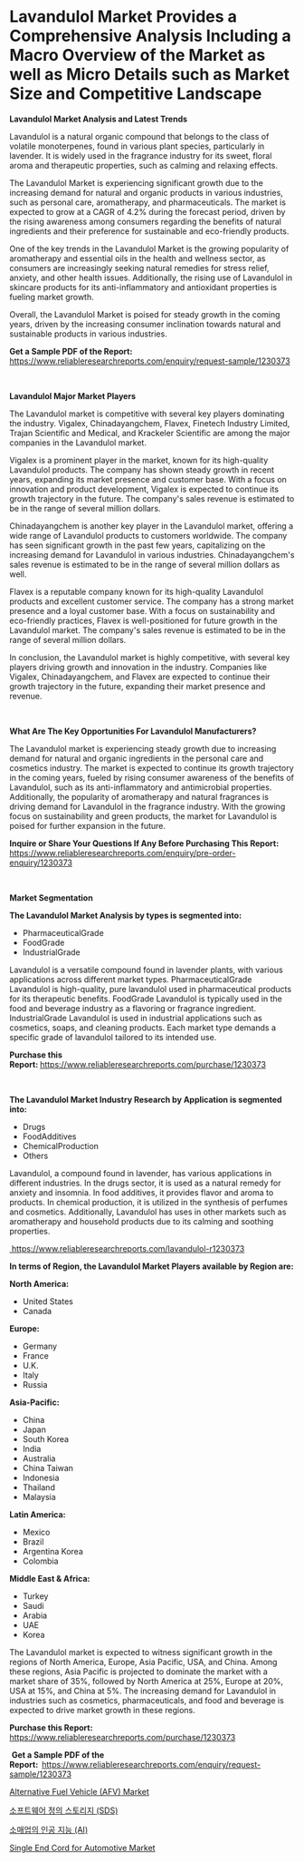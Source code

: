 <p><h1>Lavandulol Market Provides a Comprehensive Analysis Including a Macro Overview of the Market as well as Micro Details such as Market Size and Competitive Landscape</h1></p><p><strong>Lavandulol Market Analysis and Latest Trends</strong></p>
<p><p>Lavandulol is a natural organic compound that belongs to the class of volatile monoterpenes, found in various plant species, particularly in lavender. It is widely used in the fragrance industry for its sweet, floral aroma and therapeutic properties, such as calming and relaxing effects.</p><p>The Lavandulol Market is experiencing significant growth due to the increasing demand for natural and organic products in various industries, such as personal care, aromatherapy, and pharmaceuticals. The market is expected to grow at a CAGR of 4.2% during the forecast period, driven by the rising awareness among consumers regarding the benefits of natural ingredients and their preference for sustainable and eco-friendly products.</p><p>One of the key trends in the Lavandulol Market is the growing popularity of aromatherapy and essential oils in the health and wellness sector, as consumers are increasingly seeking natural remedies for stress relief, anxiety, and other health issues. Additionally, the rising use of Lavandulol in skincare products for its anti-inflammatory and antioxidant properties is fueling market growth.</p><p>Overall, the Lavandulol Market is poised for steady growth in the coming years, driven by the increasing consumer inclination towards natural and sustainable products in various industries.</p></p>
<p><strong>Get a Sample PDF of the Report:&nbsp;</strong> <a href="https://www.reliableresearchreports.com/enquiry/request-sample/1230373">https://www.reliableresearchreports.com/enquiry/request-sample/1230373</a></p>
<p>&nbsp;</p>
<p><strong>Lavandulol Major Market Players</strong></p>
<p><p>The Lavandulol market is competitive with several key players dominating the industry. Vigalex, Chinadayangchem, Flavex, Finetech Industry Limited, Trajan Scientific and Medical, and Krackeler Scientific are among the major companies in the Lavandulol market.</p><p>Vigalex is a prominent player in the market, known for its high-quality Lavandulol products. The company has shown steady growth in recent years, expanding its market presence and customer base. With a focus on innovation and product development, Vigalex is expected to continue its growth trajectory in the future. The company's sales revenue is estimated to be in the range of several million dollars.</p><p>Chinadayangchem is another key player in the Lavandulol market, offering a wide range of Lavandulol products to customers worldwide. The company has seen significant growth in the past few years, capitalizing on the increasing demand for Lavandulol in various industries. Chinadayangchem's sales revenue is estimated to be in the range of several million dollars as well.</p><p>Flavex is a reputable company known for its high-quality Lavandulol products and excellent customer service. The company has a strong market presence and a loyal customer base. With a focus on sustainability and eco-friendly practices, Flavex is well-positioned for future growth in the Lavandulol market. The company's sales revenue is estimated to be in the range of several million dollars.</p><p>In conclusion, the Lavandulol market is highly competitive, with several key players driving growth and innovation in the industry. Companies like Vigalex, Chinadayangchem, and Flavex are expected to continue their growth trajectory in the future, expanding their market presence and revenue.</p></p>
<p>&nbsp;</p>
<p><strong>What Are The Key Opportunities For Lavandulol Manufacturers?</strong></p>
<p><p>The Lavandulol market is experiencing steady growth due to increasing demand for natural and organic ingredients in the personal care and cosmetics industry. The market is expected to continue its growth trajectory in the coming years, fueled by rising consumer awareness of the benefits of Lavandulol, such as its anti-inflammatory and antimicrobial properties. Additionally, the popularity of aromatherapy and natural fragrances is driving demand for Lavandulol in the fragrance industry. With the growing focus on sustainability and green products, the market for Lavandulol is poised for further expansion in the future.</p></p>
<p><strong>Inquire or Share Your Questions If Any Before Purchasing This Report:</strong> <a href="https://www.reliableresearchreports.com/enquiry/pre-order-enquiry/1230373">https://www.reliableresearchreports.com/enquiry/pre-order-enquiry/1230373</a></p>
<p>&nbsp;</p>
<p><strong>Market Segmentation</strong></p>
<p><strong>The Lavandulol Market Analysis by types is segmented into:</strong></p>
<p><ul><li>PharmaceuticalGrade</li><li>FoodGrade</li><li>IndustrialGrade</li></ul></p>
<p><p>Lavandulol is a versatile compound found in lavender plants, with various applications across different market types. PharmaceuticalGrade Lavandulol is high-quality, pure lavandulol used in pharmaceutical products for its therapeutic benefits. FoodGrade Lavandulol is typically used in the food and beverage industry as a flavoring or fragrance ingredient. IndustrialGrade Lavandulol is used in industrial applications such as cosmetics, soaps, and cleaning products. Each market type demands a specific grade of lavandulol tailored to its intended use.</p></p>
<p><strong>Purchase this Report:&nbsp;</strong><a href="https://www.reliableresearchreports.com/purchase/1230373">https://www.reliableresearchreports.com/purchase/1230373</a></p>
<p>&nbsp;</p>
<p><strong>The Lavandulol Market Industry Research by Application is segmented into:</strong></p>
<p><ul><li>Drugs</li><li>FoodAdditives</li><li>ChemicalProduction</li><li>Others</li></ul></p>
<p><p>Lavandulol, a compound found in lavender, has various applications in different industries. In the drugs sector, it is used as a natural remedy for anxiety and insomnia. In food additives, it provides flavor and aroma to products. In chemical production, it is utilized in the synthesis of perfumes and cosmetics. Additionally, Lavandulol has uses in other markets such as aromatherapy and household products due to its calming and soothing properties.</p></p>
<p><a href="https://www.reliableresearchreports.com/lavandulol-r1230373">&nbsp;https://www.reliableresearchreports.com/lavandulol-r1230373</a></p>
<p><strong>In terms of Region, the Lavandulol Market Players available by Region are:</strong></p>
<p>
    <p> <strong> North America: </strong>
        <ul>
            <li>United States</li>
            <li>Canada</li>
        </ul>
        </p> 
    <p> <strong> Europe: </strong>
        <ul>
            <li>Germany</li>
            <li>France</li>
            <li>U.K.</li>
            <li>Italy</li>
            <li>Russia</li>
        </ul>
        </p> 
    <p> <strong> Asia-Pacific: </strong>
        <ul>
            <li>China</li>
            <li>Japan</li>
            <li>South Korea</li>
            <li>India</li>
            <li>Australia</li>
            <li>China Taiwan</li>
            <li>Indonesia</li>
            <li>Thailand</li>
            <li>Malaysia</li>
        </ul>
        </p> 
    <p> <strong> Latin America: </strong>
        <ul>
            <li>Mexico</li>
            <li>Brazil</li>
            <li>Argentina Korea</li>
            <li>Colombia</li>
        </ul>
        </p> 
    <p> <strong> Middle East & Africa: </strong>
        <ul>
            <li>Turkey</li>
            <li>Saudi</li>
            <li>Arabia</li>
            <li>UAE</li>
            <li>Korea</li>
        </ul>
    </p>
    </p>
<p><p>The Lavandulol market is expected to witness significant growth in the regions of North America, Europe, Asia Pacific, USA, and China. Among these regions, Asia Pacific is projected to dominate the market with a market share of 35%, followed by North America at 25%, Europe at 20%, USA at 15%, and China at 5%. The increasing demand for Lavandulol in industries such as cosmetics, pharmaceuticals, and food and beverage is expected to drive market growth in these regions.</p></p>
<p><strong>Purchase this Report: </strong><a href="https://www.reliableresearchreports.com/purchase/1230373">https://www.reliableresearchreports.com/purchase/1230373</a></p>
<p>&nbsp;<strong>Get a Sample PDF of the Report:&nbsp;&nbsp;</strong><a href="https://www.reliableresearchreports.com/enquiry/request-sample/1230373">https://www.reliableresearchreports.com/enquiry/request-sample/1230373</a></p>
<p><strong></strong></p>
<p><p><a href="https://github.com/LitzyGulgowski2023/Market-Research-Report-List-1/blob/main/alternative-fuel-vehicle-afv-market.md">Alternative Fuel Vehicle (AFV) Market</a></p><p><a href="https://github.com/bvubpqd5241630/Market-Research-Report-List-2/blob/main/5182158117400.md">소프트웨어 정의 스토리지 (SDS)</a></p><p><a href="https://github.com/ThomasElmes2022/Market-Research-Report-List-1/blob/main/4745593117399.md">소매업의 인공 지능 (AI)</a></p><p><a href="https://github.com/Sinjinluong3e0awx2m195k76/Market-Research-Report-List-3/blob/main/single-end-cord-for-automotive-market.md">Single End Cord for Automotive Market</a></p></p>
